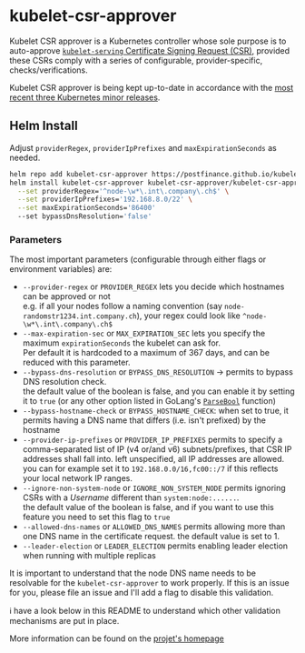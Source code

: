 # kubelet-csr-approver

Kubelet CSR approver is a Kubernetes controller whose sole purpose is to
auto-approve [`kubelet-serving` Certificate Signing Request
(CSR)](https://kubernetes.io/docs/tasks/administer-cluster/kubeadm/kubeadm-certs/#kubelet-serving-certs),
provided these CSRs comply with a series of configurable, provider-specific,
checks/verifications.

Kubelet CSR approver is being kept up-to-date in accordance with the [most
recent three Kubernetes minor releases](https://kubernetes.io/releases/).

## Helm Install

Adjust `providerRegex`, `providerIpPrefixes` and `maxExpirationSeconds` as needed.

```bash
helm repo add kubelet-csr-approver https://postfinance.github.io/kubelet-csr-approver
helm install kubelet-csr-approver kubelet-csr-approver/kubelet-csr-approver -n kube-system \
  --set providerRegex='^node-\w*\.int\.company\.ch$' \
  --set providerIpPrefixes='192.168.8.0/22' \
  --set maxExpirationSeconds='86400'
  --set bypassDnsResolution='false'
```

### Parameters

The most important parameters (configurable through either flags or environment
variables) are:

* `--provider-regex` or `PROVIDER_REGEX` lets you decide which hostnames can be
approved or not\
e.g. if all your nodes follow a naming convention (say
`node-randomstr1234.int.company.ch`), your regex could look like
`^node-\w*\.int\.company\.ch$`
* `--max-expiration-sec` or `MAX_EXPIRATION_SEC` lets you specify the maximum
`expirationSeconds` the kubelet can ask for.\
Per default it is hardcoded to a maximum of 367 days, and can be reduced with
this parameter.
* `--bypass-dns-resolution` or `BYPASS_DNS_RESOLUTION` -> permits to bypass DNS resolution
check. \
the default value of the boolean is false, and you can enable it by
setting it to `true` (or any other option listed in GoLang's
[`ParseBool`](https://github.com/golang/go/blob/master/src/strconv/atob.go#L10)
function)
* `--bypass-hostname-check` or `BYPASS_HOSTNAME_CHECK`: when set to true,
it permits having a DNS name that differs (i.e. isn't prefixed) by the hostname
* `--provider-ip-prefixes`  or `PROVIDER_IP_PREFIXES` permits to specify a
  comma-separated list of IP (v4 or/and v6) subnets/prefixes, that CSR IP
  addresses shall fall into. left unspecified, all IP addresses are allowed. \
  you can for example set it to `192.168.0.0/16,fc00::/7` if this reflects your
  local network IP ranges.
* `--ignore-non-system-node` or `IGNORE_NON_SYSTEM_NODE` permits ignoring CSRs
  with a _Username_ different than `system:node:......`. \
  the default value of the boolean is false, and if you want to use this feature
  you need to set this flag to `true`
* `--allowed-dns-names` or `ALLOWED_DNS_NAMES` permits allowing more than one
  DNS name in the certificate request. the default value is set to 1.
* `--leader-election` or `LEADER_ELECTION` permits enabling leader election
  when running with multiple replicas

It is important to understand that the node DNS name needs to be
resolvable for the `kubelet-csr-approver` to work properly. If this is an issue
for you, please file an issue and I'll add a flag to disable this validation.

ℹ have a look below in this README to understand which other validation
mechanisms are put in place.

More information can be found on the [projet's homepage](https://github.com/postfinance/kubelet-csr-approver)
